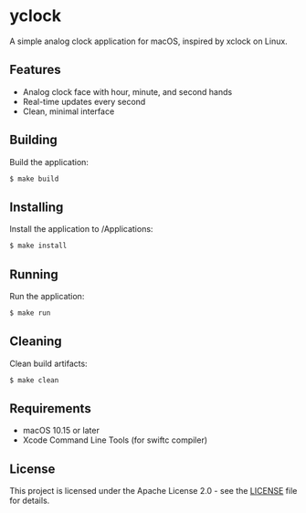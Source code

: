 # yclock

A simple analog clock application for macOS, inspired by xclock on Linux.

## Features

- Analog clock face with hour, minute, and second hands
- Real-time updates every second
- Clean, minimal interface

## Building

Build the application:
```bash
$ make build
```

## Installing

Install the application to /Applications:
```bash
$ make install
```

## Running

Run the application:
```bash
$ make run
```

## Cleaning

Clean build artifacts:
```bash
$ make clean
```

## Requirements

- macOS 10.15 or later
- Xcode Command Line Tools (for swiftc compiler)

## License

This project is licensed under the Apache License 2.0 - see the
[LICENSE](LICENSE) file for details.

